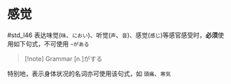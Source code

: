 # 感觉

 #std_l46
表达味觉(`味`、`におい`)、听觉(`声`、`音`)、感觉(`感じ`)等感官感受时，**必须**使用如下句式，不可使用 `~がある`

> [!note] Grammar
> [n.]がする

特别地，表示身体状况的名词亦可使用该句式，如
`頭痛`、`寒気`
